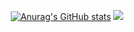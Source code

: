 <div align='center'>
  
  [![Anurag's GitHub stats](https://github-readme-stats.vercel.app/api?username=wntdev99)](https://github.com/anuraghazra/github-readme-stats)
    <img src="http://mazassumnida.wtf/api/v2/generate_badge?boj=wntdev99">
  
</div>
